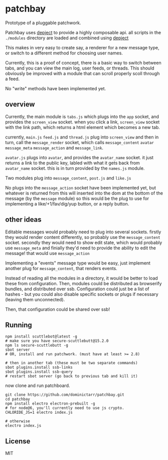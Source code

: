 # patchbay

Prototype of a pluggable patchwork.

Patchbay uses [depject](https://npm.im/depject) to provide
a highly composable api. all scripts in the `./modules` directory
are loaded and combined using [depject](https://npm.im/depject)

This makes in very easy to create say, a renderer for a new message type,
or switch to a different method for choosing user names.

Currently, this is a proof of concept, there is a basic way to switch
between tabs, and you can view the main log, user feeds, or threads.
This should obviously be improved with a module that can
scroll properly scoll through a feed.

No "write" methods have been implemented yet.

## overview

Currently, the main module is `tabs.js` which plugs into
the `app` socket, and provides the `screen_view` socket.
when you click a link, `screen_view` socket with the link path,
which returns a html element which becomes a new tab.

currently, `main.js` `feed.js` and `thread.js` plug into `screen_view`
and then in turn, call the `message_render` socket, which calls
`message_content` `avatar` `message_meta` `message_action` and `message_link`.

`avatar.js` plugs into `avatar`, and provides the `avatar_name` socket.
it just returns a link to the public key, labled with what it gets back
from `avatar_name` socket. this is in turn provided by the `names.js` module.

Two modules plug into `message_content`, `post.js` and `like.js`

No plugs into the `message_action` socket have been implemented yet,
but whatever is returned from this will inserted into the dom at the bottom
of the message (by the `message` module) so this would be the plug to
use for implementing a like/+1/fav/dig/yup button, or a reply button.

## other ideas

Editable messages would probably need to plug into several sockets.
firstly they would render content differently, so probably use the `message_content` socket.
secondly they would need to show edit state, which would probably use `message_meta`
and finially they'd need to provide the ability to edit the message!
that would use `message_action`

Implementing a "events" message type would be easy, just implement another
plug for `message_content`, that renders events.

Instead of reading all the modules in a directory, it would be better
to load these from configuration. Then, modules could be distributed
as browserify bundles, and distributed over ssb. Configuration
could just be a list of hashes - but you could also disable specific
sockets or plugs if necessary (leaving them unconnected).

Then, that configuration could be shared over ssb!

## Running

```
npm install scuttlebot@latest -g
# make sure you have secure-scuttlebutt@15.2.0
npm ls secure-scuttlebutt -g
sbot server
# OR, install and run patchwork. (must have at least >= 2.8)

# then in another tab (these must be two separate commands)
sbot plugins.install ssb-links
sbot plugins.install ssb-query
# restart sbot server (go back to previous tab and kill it)
```
now clone and run patchboard.
```
git clone https://github.com/dominictarr/patchbay.git
cd patchbay
npm install electro electron-prebuilt -g
# for node@6, you'll currently need to use js crypto.
CHLORIDE_JS=1 electro index.js

# otherwise
electro index.js
```


## License

MIT



